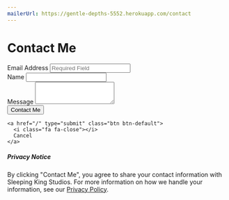 ```yaml
---
mailerUrl: https://gentle-depths-5552.herokuapp.com/contact
---
```


# Contact Me

<script src="/assets/javascripts/contact_form.js"></script>

<style>
  .form-group-error span.errors {
    color: #a94442;
  }

  .form-group-error input, .form-group-error textarea {
    border-color: #a94442;
  }
</style>

<div class="alerts"></div>

<form action="{{ page.mailerUrl }}" accept-charset="UTF-8" method="post">
  <div class="form-group">
    <label for="contact_email_address">Email Address</label> <span class="errors"></span>
    <input type="email" id="contact_email_address" name="contact[email_address]" class="form-control" placeholder="Required Field">
  </div>

  <div class="form-group">
    <label for="contact_name">Name</label> <span class="errors"></span>
    <input type="text" id="contact_name" name="contact[name]" class="form-control">
  </div>

  <div class="form-group">
    <label for="contact_message">Message</label> <span class="errors"></span>
    <textarea id="contact_message" name="contact[message]" class="form-control" rows="3"></textarea>
  </div>

  <div class="form-group">
    <button type="submit" class="btn btn-primary">
      <i class="fa fa-envelope"></i>
      Contact Me
    </button>

    <a href="/" type="submit" class="btn btn-default">
      <i class="fa fa-close"></i>
      Cancel
    </a>
  </div>
</form>

##### Privacy Notice

By clicking "Contact Me", you agree to share your contact information with Sleeping King Studios. For more information on how we handle your information, see our [Privacy Policy](/about/privacy.html).
